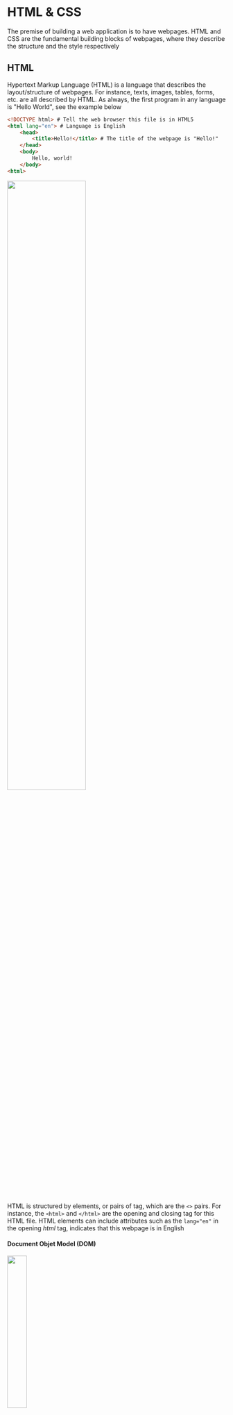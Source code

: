 # HTML & CSS

The premise of building a web application is to have webpages. HTML and CSS are the fundamental building blocks of webpages, where they describe the structure and the style respectively

## HTML

Hypertext Markup Language (HTML) is a language that describes the layout/structure of webpages. For instance, texts, images, tables, forms, etc. are all described by HTML. As always, the first program in any language is "Hello World", see the example below

```HTML
<!DOCTYPE html> # Tell the web browser this file is in HTML5
<html lang="en"> # Language is English
    <head>
        <title>Hello!</title> # The title of the webpage is "Hello!"
    </head>
    <body>
        Hello, world!
    </body>
<html>
```

<img src="https://user-images.githubusercontent.com/99038613/177906700-4fc0c79f-2e6f-4e4c-bb9d-a0e221c2a8b0.jpg" width=60%>

HTML is structured by elements, or pairs of tag, which are the `<>` pairs. For instance, the `<html>` and `</html>` are the opening and closing tag for this HTML file. HTML elements can include attributes such as the `lang="en"` in the opening _html_ tag, indicates that this webpage is in English

#### Document Objet Model (DOM)

<img src="https://user-images.githubusercontent.com/99038613/177905929-2bcfc647-b63a-41e1-b364-b8aa2ae0c986.jpg" height=30% width=30%>

The DOM is a convenient way of visualizing the way HTML elements relate to each other using a tree-like structure. Above is an example of the DOM layout for the "Hello, world" HTML file

#### More HTML Elements

Otherthan the html, head and body elements that are used in almost all the webpages, there are more elements to describe different layout of the webpage such as headings, lists, links, images or
bold/italics

Note: <!----> represents comments in HTML files

- **Headings**: `<h1></h1>`, `<h2></h2>`, ..., `<h6></h6>`
- **Lists**: `<ol></ol>`, `<ul></ul>`, `<li>,</li>`
- **Links**: `<a href="google.com">`
- **Images**: `<img src="image.png">`
- **Bold/Italics**: `<strong></strong>`, `<i></i>`

##### Example Program

```HTML
<!DOCTYPE html>
<html lang="en">
    <head>
        <title>HTML Elements</title>
    </head>
    <body>
        <!-- We can create headings using h1 through h6 as tags. -->
        <h1>A Large Heading</h1>
        <h2>A Smaller Heading</h2>
        <h6>The Smallest Heading</h6>

        <!-- The strong and i tags give us bold and italics respectively. -->
        A <strong>bold</strong> word and an <i>italicized</i> word!

        <!-- We can link to another page (such as cs50's page) using a. -->
        View the <a href="https://cs50.harvard.edu/">CS50 Website</a>!

        <!-- We used ul for an unordered list and ol for an ordered one. both ordered and unordered lists contain li, or list items. -->
        An unordered list:
        <ul>
            <li>foo</li>
            <li>bar</li>
            <li>baz</li>
        </ul>
        An ordered list:
        <ol>
            <li>foo</li>
            <li>bar</li>
            <li>baz</li>
        </ol>

        <!-- Images require a src attribute, which can be either the path to a file on your computer or the link to an image online.
        It also includes an alt attribute, which gives a description in case the image can't be loaded. -->
        An image:
        <img src="../../images/duck.jpeg" alt="Rubber Duck Picture">
        <!-- We can also see above that for some elements that don't contain other ones, closing tags are not necessary. -->

        <!-- Here, we use a br tag to add white space to the page. -->
        <br/> <br/>

        <!-- A few different tags are necessary to create a table. -->
        <table>
            <thead>
                <th>Ocean</th>
                <th>Average Depth</th>
                <th>Maximum Depth</th>
            </thead>
            <tbody>
                <tr>
                    <td>Pacific</td>
                    <td>4280 m</td>
                    <td>10911 m</td>
                </tr>
                <tr>
                    <td>Atlantic</td>
                    <td>3646 m</td>
                    <td>8486 m</td>
                </tr>
            </tbody>
        </table>
    </body>
<html>
```

<img src="https://user-images.githubusercontent.com/99038613/177905942-4f770665-a675-46d5-a93c-4433378095c8.jpg" height=40% width=40%>

#### Forms

The previous elements were not interactive, they only show something to the users. Forms are elements that can interact with users, users can enter texts, select from options or submit the form

##### Example Program

```HTML
<!DOCTYPE html>
<html lang="en">
<head>
    <title>Forms</title>
</head>
<body>
    <form>
        <input type="text" placeholder="First Name" name="first">
        <input type="password" placeholder="Password" name="password">
        <div>
            Favorite Color:
            <input name="color" type="radio" value="blue"> Blue
            <input name="color" type="radio" value="green"> Green
            <input name="color" type="radio" value="yellow"> Yellow
            <input name="color" type="radio" value="red"> Red

        </div>
        <input type="submit">
    </form>
</body>
</html>
```

<img src="https://user-images.githubusercontent.com/99038613/177906854-511465e3-a07a-4ffc-8c0d-fd2c8f0c76e3.jpg" width=60%>

## CSS

Cascading Style Sheet (CSS) is used to customize the appearance of a website. CSS properties can be applied to HTML elements to change the way they look to the users. For instance

```HTML
<!DOCTYPE html>
<html lang="en">
    <head>
        <title>Hello!</title>
    </head>
    <body>
        <h1 style="color: blue; text-align: center;">A Colorful Heading!</h1>
        Hello, world!
    </body>
<html>
```

<img src="https://user-images.githubusercontent.com/99038613/178088415-6c5ec938-4ae8-4b5f-88fb-ca3718b79261.jpg" width=60%>

#### Inline Styling

By adding the attribute "style" in the h1 element in the above example, the heading turns to blue color and is aligned at the center of the webpage. This styling method is called "inline styling", which the style is specified within the HTML element. Inline styling is powerful as it gives certain elements some appearance; however, if we have lots of styling, the inline styling method can make the HTML file messy.

#### Head Styling

Another way of styling is to put the style in the head section of the HTML page. For instance

```HTML
<!DOCTYPE html>
<html lang="en">
    <head>
        <title>Hello!</title>
        <style>
            h1 {
                color: blue;
                text-align: center;
            }
        </style>
    </head>
    <body>
        <h1 >A Colorful Heading!</h1>
        Hello, world!
    </body>
</html>
```

The `style` tag within the head section is specifying the style of this HTML page, and the `h1` in the style specifies that all `h1` elements in this HTML file should have the style in the curly brackets. This method allows the style to be only in the head section, provides readability and cleanness. But the style in the head section only specifies the style in this certain HTML page, commonly a website will have lots of HTML pages, what if some other HTML pages also want the same style? We can copy and paste, but it's not the best design pattern to have things everywhere

#### CSS Files

A good way to implement CSS is to create another .css file and link it in the head section of the HTML page, such that any HTML file can borrow CSS properties from the .css file. For instance

```HTML
<!DOCTYPE html>
<html lang="en">
    <head>
        <title>Hello!</title>
        <link rel="stylesheet" href="styles.css">
    </head>
    <body>
        <h1 >A Colorful Heading!</h1>
        Hello, world!
    </body>
</html>
```

In another file called `styles.css`

```CSS
h1 {
    color: blue;
    text-align: center;
}
```

#### CSS Properties

There are too many CSS properties that can be modified to make the website looks better. Some most common properties are:

- **Color**: the color of text
- **Text-align**: where elements are placed on the page
- **Background-color**: can be set to any color
- **Width**: in pixels or percent of a page
- **Height**: in pixels or percent of a page
- **Padding**: how much space should be left inside an element
- **Margin**: how much space should be left outside an element
- **Font-family**: type of font for text on page
- **Font-size**: in pixels
- **Border**: size type (solid, dashed, etc) color

#### CSS Selectors

In the previous examples, the styling only applies to certain HTML elements such as headings; however, sometimes not all headings should have the same styling, so it's not enough to select only `h1`, we want a way to specify which `h1` the styling should be applied to. There are two ways to do this

- ID: Unique symbol of a element. For instance `<h1 id="thish1">`, then in the CSS file, use `#thish1` to select, where `#` specifies id of element

- Class：Sometimes we want a group of element to look the same, but id is unique to each element. Class can be used to give a group of elements the same styling. For instance, `<h1 class="foo">` and `<h2 class="foo">` then in the CSS file, use `.foo` too select all elements with the class foo

There are more advanced selectors such as multiple element selector, descendant selector,, child selector, attribute selector, etc.

#### Responsive Design

Nowadays people browse the web not only using their computers, but also pads and mobile phones. The website that looks nice on computer does not necessarily look good on mobile devices. That's why we introduce responsive design, which makes the website looks good whatever the device is.

The simplest way is to add one line of code below in the head section of the HTML file

`<meta name="viewport" content="width=device-width, initial-scale=1.0">`

This method improves the appearance of the website on mobile devices in some cases but still not good enough. Another way to deal with responsive design is through media queries, which the browser identifies the screen size and give specified CSS properties

```HTML
<!DOCTYPE html>
<html lang="en">
    <head>
        <title>Screen Size</title>
        <style>
            @media (min-width: 600px) {
                body {
                    background-color: red;
                }
            }

            @media (max-width: 599px) {
                body {
                    background-color: blue;
                }
            }
        </style>
    </head>
    <body>
        <h1>Welcome to the page!</h1>
    </body>
</html>
```

The above code specifies that when the screen is larger than 600px in width, the body will have color red, and when the screen is smaller than 599px, like on a mobile phone, the color of the body will turn to blue

## Bootstrap & Sass

CSS is complex and tedious, therefore use some extensions would be helpful to make better appearance with less effort

#### Bootstrp

It turns out that there are many libraries that other people have already written that can make the styling of a webpage even simpler. One popular library that we’ll use throughout the course is known as [bootstrap](https://getbootstrap.com/). By simply including a link in the head section of the HTML, we are able to use written CSS classes in Bootstrap

```HTML
<link href="https://cdn.jsdelivr.net/npm/bootstrap@5.2.0-beta1/dist/css/bootstrap.min.css" rel="stylesheet" integrity="sha384-0evHe/X+R7YkIZDRvuzKMRqM+OrBnVFBL6DOitfPri4tjfHxaWutUpFmBp4vmVor" crossorigin="anonymous">
```

#### Sass

Syntactically Awesome Style Sheets (Sass) is an extension to CSS which makes the CSS more efficient and readable. Notice that whatever is written using Sass can all be written in CSS, Sass only makes the syntax more efficient and convenient

#### Variables

For instance, Sass introduces variables using "$" so that whenever we want to change the color, we don't have to change one by one, we can only change the value of the variable. The Sass is written in .scss files

```SCSS
/* In a .scss file */
$color: red;

ul {
    font-size: 14px;
    color: $color;
}

ol {
    font-size: 18px;
    color: $color;
}
```

Notice that we cannot directly use this .scss file as a link in the head section of the HTML page, since HTML does not recognize .scss files. The .scss files have to be "compiled" into .css files using the command line `sass variables.scss:variables.css`. Or if one does not want to write this command everytime one changes the .scss file, one can use the command `sass --watch variables.scss:variables.css` so that the sass will automatically monitor the changes and recompile if any

#### Inheritance

One more feature that Sass gives us is known as inheritance, which a CSS property can inherit from other CSS properties to make the CSS more efficient. For instance

```SCSS
%message {
    font-family: sans-serif;
    font-size: 18px;
    font-weight: bold;
    border: 1px solid black;
    padding: 20px;
    margin: 20px;
}

.success {
    @extend %message;
    background-color: green;
}

.warning {
    @extend %message;
    background-color: orange;
}

.error {
    @extend %message;
    background-color: red;
}
```

By using `@extend`, the latter three properties inherits from the `%message` property, providing better syntax

<img src="https://user-images.githubusercontent.com/99038613/178119010-c9ae9f77-a508-4096-b350-65c673b9dd56.jpg" width=60%>

